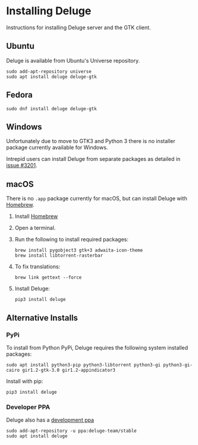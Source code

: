 # Installing Deluge

Instructions for installing Deluge server and the GTK client.


## <i class="icon-ubuntu"></i> Ubuntu

Deluge is available from Ubuntu's Universe repository.

```
sudo add-apt-repository universe
sudo apt install deluge deluge-gtk
```


## <i class="icon-fedora"></i> Fedora

```
sudo dnf install deluge deluge-gtk
```


## <i class="fa fa-windows"></i> Windows

Unfortunately due to move to GTK3 and Python 3 there is no installer package currently
available for Windows.

Intrepid users can install Deluge from separate packages as detailed in [issue #3201].


## <i class="fa fa-apple"></i> macOS

There is no `.app` package currently for macOS, but can install Deluge with [Homebrew].

1.  Install [Homebrew]
2.  Open a terminal.
3.  Run the following to install required packages:

        brew install pygobject3 gtk+3 adwaita-icon-theme
        brew install libtorrent-rasterbar

4.  To fix translations:

        brew link gettext --force

5.  Install Deluge:

        pip3 install deluge


## Alternative Installs

### <i class="icon-python"></i> PyPi

To install from Python PyPi, Deluge requires the following system installed packages:

    sudo apt install python3-pip python3-libtorrent python3-gi python3-gi-cairo gir1.2-gtk-3.0 gir1.2-appindicator3

Install with pip:

    pip3 install deluge

### Developer PPA

Deluge also has a [development ppa]

    sudo add-apt-repository -u ppa:deluge-team/stable
    sudo apt install deluge

[development ppa]: https://launchpad.net/~deluge-team/+archive/ubuntu/develop/
[homebrew]: https://brew.sh/
[issue #3201]: https://dev.deluge-torrent.org/ticket/3201#comment:9

